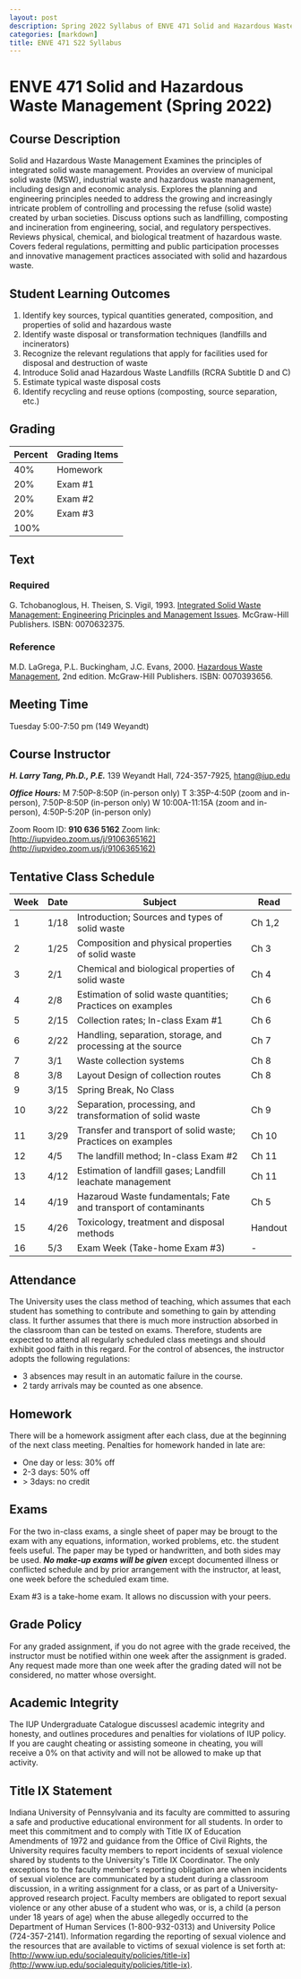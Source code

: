 ```yaml
---
layout: post
description: Spring 2022 Syllabus of ENVE 471 Solid and Hazardous Waste Management
categories: [markdown]
title: ENVE 471 S22 Syllabus
---
```


# ENVE 471 Solid and Hazardous Waste Management (Spring 2022)
## Course Description
Solid and Hazardous Waste Management Examines the principles of integrated solid waste management. Provides an overview of municipal solid waste (MSW), industrial waste and hazardous waste management, including design and economic analysis. Explores the planning and engineering principles needed to address the growing and increasingly intricate problem of controlling and processing the refuse (solid waste) created by urban societies. Discuss options such as landfilling, composting and incineration from engineering, social, and regulatory perspectives. Reviews physical, chemical, and biological treatment of hazardous waste. Covers federal regulations, permitting and public participation processes and innovative management practices associated with solid and hazardous waste. 

## Student Learning Outcomes
1. Identify key sources, typical quantities generated, composition, and properties of solid and hazardous waste
1. Identify waste disposal or transformation techniques (landfills and incinerators)
1. Recognize the relevant regulations that apply for facilities used for disposal and destruction of waste
1. Introduce Solid anad Hazardous Waste Landfills (RCRA Subtitle D and C)
1. Estimate typical waste disposal costs
1. Identify recycling and reuse options (composting, source separation, etc.)

## Grading

|Percent|Grading Items|
|-|-|
|40%|Homework|
|20%|Exam #1|
|20%|Exam #2|
|20%|Exam #3|
|100%||

## Text
### Required
G. Tchobanoglous, H. Theisen, S. Vigil, 1993. [Integrated Solid Waste Management: Engineering Pricinples and Management Issues](https://www.amazon.com/Integrated-Solid-Waste-Management-Engineering/dp/0070632375). McGraw-Hill Publishers. ISBN: 0070632375. 
### Reference
M.D. LaGrega, P.L. Buckingham, J.C. Evans, 2000. [Hazardous Waste Management](https://www.abebooks.com/book-search/isbn/0070393656/), 2nd edition. McGraw-Hill Publishers. ISBN: 0070393656. 

## Meeting Time
Tuesday 5:00-7:50 pm (149 Weyandt)

## Course Instructor
***H. Larry Tang, Ph.D., P.E.***
139 Weyandt Hall, 724-357-7925, htang@iup.edu

***Office Hours:*** 
M 7:50P-8:50P (in-person only)
T 3:35P-4:50P (zoom and in-person), 7:50P-8:50P (in-person only)
W 10:00A-11:15A (zoom and in-person), 4:50P-5:20P (in-person only)

Zoom Room ID: **910 636 5162**
Zoom link: [http://iupvideo.zoom.us/j/9106365162](http://iupvideo.zoom.us/j/9106365162)

## Tentative Class Schedule

|Week|Date|Subject|Read|
|-|-|-|-|
|1|1/18|Introduction; Sources and types of solid waste|Ch 1,2|
|2|1/25|Composition and physical properties of solid waste|Ch 3|
|3|2/1|Chemical and biological properties of solid waste|Ch 4|
|4|2/8|Estimation of solid waste quantities; Practices on examples|Ch 6|
|5|2/15|Collection rates; In-class Exam #1|Ch 6|
|6|2/22|Handling, separation, storage, and processing at the source|Ch 7|
|7|3/1|Waste collection systems|Ch 8|
|8|3/8|Layout Design of collection routes|Ch 8|
|9|3/15|Spring Break, No Class||
|10|3/22|Separation, processing, and transformation of solid waste|Ch 9|
|11|3/29|Transfer and transport of solid waste; Practices on examples|Ch 10|
|12|4/5|The landfill method; In-class Exam #2|Ch 11|
|13|4/12|Estimation of landfill gases; Landfill leachate management|Ch 11|
|14|4/19|Hazaroud Waste fundamentals; Fate and transport of contaminants|Ch 5|
|15|4/26|Toxicology, treatment and disposal methods|Handout|
|16|5/3|Exam Week (Take-home Exam #3)|-|

## Attendance
The University uses the class method of teaching, which assumes that each student has something to contribute and something to gain by attending class. It further assumes that there is much more instruction absorbed in the classroom than can be tested on exams. Therefore, students are expected to attend all regularly scheduled class meetings and should exhibit good faith in this regard. For the control of absences, the instructor adopts the following regulations:
- 3 absences may result in an automatic failure in the course. 
- 2 tardy arrivals may be counted as one absence. 

## Homework
There will be a homework assigment after each class, due at the beginning of the next class meeting. Penalties for homework handed in late are:
- One day or less: 30% off
- 2-3 days: 50% off
- $\gt$ 3days: no credit

## Exams
For the two in-class exams, a single sheet of paper may be brougt to the exam with any equations, information, worked problems, etc. the student feels useful. The paper may be typed or handwritten, and both sides may be used. ***No make-up exams will be given*** except documented illness or conflicted schedule and by prior arrangement with the instructor, at least, one week before the scheduled exam time. 

Exam #3 is a take-home exam. It allows no discussion with your peers. 

## Grade Policy
For any graded assignment, if you do not agree with the grade received, the instructor must be notified within one week after the assignment is graded. Any request made more than one week after the grading dated will not be considered, no matter whose oversight. 

## Academic Integrity
The IUP Undergraduate Catalogue discussesl academic integrity and honesty, and outlines procedures and penalties for violations of IUP policy. If you are caught cheating or assisting someone in cheating, you will receive a 0% on that activity and will not be allowed to make up that activity. 

## Title IX Statement
Indiana University of Pennsylvania and its faculty are committed to assuring a safe and productive educational environment for all students. In order to meet this commitment and to comply with Title IX of Education Amendments of 1972 and guidance from the Office of Civil Rights, the University requires faculty members to report incidents of sexual violence shared by students to the University's Title IX Coordinator. The only exceptions to the faculty member's reporting obligation are when incidents of sexual violence are communicated by a student during a classroom discussion, in a writing assignment for a class, or as part of a University-approved research project. Faculty members are obligated to report sexual violence or any other abuse of a student who was, or is, a child (a person under 18 years of age) when the abuse allegedly occurred to the Department of Human Services (1-800-932-0313) and University Police (724-357-2141). Information regarding the reporting of sexual violence and the resources that are available to victims of sexual violence is set forth at: [http://www.iup.edu/socialequity/policies/title-ix](http://www.iup.edu/socialequity/policies/title-ix). 